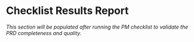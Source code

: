 # Checklist Results Report

*This section will be populated after running the PM checklist to validate the PRD completeness and quality.* 